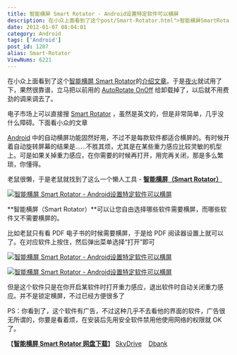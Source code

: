 ```yaml
---
title: 智能横屏 Smart Rotator - Android设置特定软件可以横屏
description: 在小众上面看到了这个post/Smart-Rotator.html">智能横屏SmartRotator的介绍文章。于是夜火就试用了下，果然很靠谱，立马把以前用的 AutoRotateOnOff 给卸载掉了，以后就不用费劲的调来调去了。电子市场上可以直接搜 SmartRotator ，虽然是英文的，但是非常简单，几乎没什么障碍。下面看小众的文章
date: 2012-01-07 08:04:01
category: Android
tags: ['Android']
post_id: 1287
alias: Smart-Rotator
ViewNums: 6221
---
```


在小众上面看到了这个[智能横屏 Smart Rotator](/blog/smart-rotator)的[介绍文章](http://www.appinn.com/smart-rotator/)。于是[夜火](http://www.15897.com/)就试用了下，果然很靠谱，立马把以前用的 [AutoRotate OnOff](https://market.android.com/details?id=com.curvefish.widgets.autorotateonoff) 给卸载掉了，以后就不用费劲的调来调去了。

电子市场上可以直接搜 [Smart Rotator](https://market.android.com/details?id=net.xdevelop.rotator_t) ，虽然是英文的，但是非常简单，几乎没什么障碍。下面看小众的文章

[Android](/tags/Android) 中的自动横屏功能固然好用，不过不是每款软件都适合横屏的。有时候开着自动旋转屏幕的结果是……不胜其烦，尤其是在某些重力感应比较灵敏的机型上。可是如果关掉重力感应，在你需要的时候再打开，用完再关闭，那是多么繁琐，你懂得。

老鼠很懒，于是老鼠就找到了这么一个懒人工具 - **[智能横屏（Smart Rotator）](/blog/smart-rotator)**

[![智能横屏 Smart Rotator - Android设置特定软件可以横屏](http://img1.appinn.com/2011/12/android3.jpg "智能横屏 Smart Rotator - Android设置特定软件可以横屏")](/blog/smart-rotator)

**智能横屏（Smart Rotator）**可以让您自由选择哪些软件需要横屏，而哪些软件又不需要横屏的。

比如老鼠只有看 PDF 电子书的时候需要横屏，于是给 PDF 阅读器设置上就可以了。在对应软件上按住，然后弹出菜单选择“打开”即可

[![智能横屏 Smart Rotator - Android设置特定软件可以横屏](http://img1.appinn.com/2011/12/android1.jpg "智能横屏 Smart Rotator - Android设置特定软件可以横屏")](/blog/smart-rotator)

[![智能横屏 Smart Rotator - Android设置特定软件可以横屏](http://img1.appinn.com/2011/12/android2.jpg "智能横屏 Smart Rotator - Android设置特定软件可以横屏")](/blog/smart-rotator)

但是这个软件只是在你开启某软件时打开重力感应，退出软件时自动关闭重力感应。并不是锁定横屏，不过已经方便很多了

PS：你看到了，这个软件有广告，不过这种几乎不去看他的界面的软件，广告很无所谓的，你要是看着烦，在安装后先用安全软件禁用他使用网络的权限就 OK 了。

【[**智能横屏 Smart Rotator 网盘下载**](/blog/smart-rotator)】
[SkyDrive](https://skydrive.live.com/?cid=8d4a0b5b25caa743&id=8D4A0B5B25CAA743%21122)    [Dbank](http://dl.dbank.com/c06gfvcsdk)

